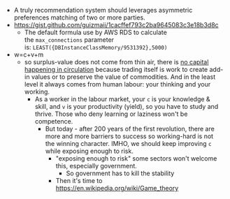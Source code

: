 - A truly recommendation system should leverages asymmetric preferences matching of two or more parties.
- https://gist.github.com/guizmaii/1cacffef793c2ba9645083c3e18b3d8c
	- The default formula use by AWS RDS to calculate the `max_connections` parameter is: `LEAST({DBInstanceClassMemory/9531392},5000)`
- w=c+v+m
	- so surplus-value does not come from thin air, there is [no capital happening in circulation](https://vnkienthuc.com/threads/tu-ban-khong-the-xuat-hien-tu-luu-dong-va-cung-khong-the-xuat-hien-tu-ben-ngoai-luu-thong-no-phai-x.35836/#gsc.tab=0) because trading itself is work to create add-in values or to preserve the value of commodities. And in the least level it always comes from human labour: your thinking and your working. 
		- As a worker in the labour market, your `c` is your knowledge & skill, and `v` is your productivity (yield), so you have to study and thrive. Those who deny learning or laziness won't be competence.
			- But today - after 200 years of the first revolution, there are more and more barriers to success so working-hard is not the winning character. IMHO, we should keep improving `c` while exposing enough to risk.
				- "exposing enough to risk" some sectors won't welcome this, especially government.
					- So government has to kill the stability 
				- Then it's time to https://en.wikipedia.org/wiki/Game_theory